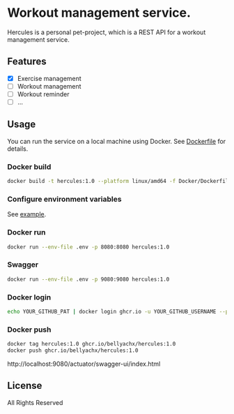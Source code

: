 # Workout management service.

Hercules is a personal pet-project, which is a REST API for a workout management service.

## Features
 - [x] Exercise management
 - [ ] Workout management
 - [ ] Workout reminder
 - [ ] ...

## Usage

You can run the service on a local machine using Docker. See [Dockerfile](Docker/Dockerfile) for details.

### Docker build
```bash
docker build -t hercules:1.0 --platform linux/amd64 -f Docker/Dockerfile .
```

### Configure environment variables
See [example](.env.example).

### Docker run
```bash
docker run --env-file .env -p 8080:8080 hercules:1.0
```

### Swagger
```bash
docker run --env-file .env -p 9080:9080 hercules:1.0
```

### Docker login
```bash
echo YOUR_GITHUB_PAT | docker login ghcr.io -u YOUR_GITHUB_USERNAME --password-stdin
```

### Docker push
```bash
docker tag hercules:1.0 ghcr.io/bellyachx/hercules:1.0
docker push ghcr.io/bellyachx/hercules:1.0
```

http://localhost:9080/actuator/swagger-ui/index.html

## License

All Rights Reserved